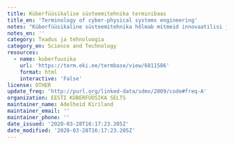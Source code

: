 ```yaml
---
title: Küberfüüsikalise süsteemitehnika terminibaas
title_en: 'Terminology of cyber-physical systems engineering'
notes: "Küberfüüsikaline süsteemitehnika hõlmab mitmeid innovaatilisi ja kiirelt arenevaid tegevusvaldkondi. Selleks, et soodustada infoallikate teket, soovime alustada eestikeelse terminoloogia loomist. Leiame, et omasõnade loomine ja juurutamine on oluline antud teadussuuna edasiseks arenguks. Koostanud: Adelheid Kiriland Kaasautorid: Karin Muoni, Maarika Arimäe, Johannes Kadak\r\nKokku 105 terminit.\r\nKeeled: et, en."
notes_en: ''
category: Teadus ja tehnoloogia
category_en: Science and Technology
resources:
  - name: kuberfuusika
    url: 'https://term.eki.ee/termbase/view/6811586'
    format: html
    interactive: 'False'
license: OTHER
update_freq: 'http://purl.org/linked-data/sdmx/2009/code#freq-A'
organization: EESTI KÜBERFÜÜSIKA SELTS
maintainer_name: Adelheid Kiriland
maintainer_email: ''
maintainer_phone: ''
date_issued: '2020-03-28T16:17:23.205Z'
date_modified: '2020-03-28T16:17:23.205Z'
---
```

